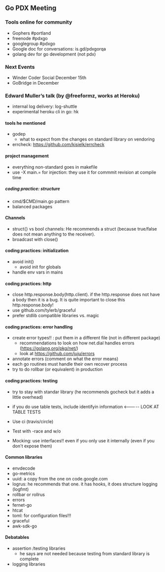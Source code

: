 ## Go PDX Meeting

### Tools online for community

* Gophers #portland
* freenode #pdxgo
* googlegroup #pdxgo
* Google doc for conversations: is.gd/pdxgorqa
* golang dev for go development (not pdx)

### Next Events

* Winder Coder Social December 15th
* GoBridge in December

### Edward Muller’s talk (by @freeformz, works at Heroku)

* internal log delivery: log-shuttle
* experimental heroku cli in go: hk

#### tools he mentioned

* godep
  * what to expect from the changes on standard library on vendoring
* errcheck: https://github.com/kisielk/errcheck

#### project management

* everything non-standard goes in makefile
* use -X main.<name>=<value> for injection: they use it for commmit revision at compile time

##### coding practice: structure

* cmd/$CMD/main.go pattern
* balanced packages

#### Channels

* struct{} vs bool channels: He recommends a struct (because true/false does not mean anything to the receiver).
* broadcast with close()

#### coding practices: initialization

* avoid init()
  * avoid init for globals
* handle env vars in mains


#### coding practices: http

* close http.response.body(http.client). if the http.response does not have a body then it is a bug. It is quite important to close this http.response.body!
* use github.com/tylerb/graceful
* prefer stdlib compatible libraries vs. magic


#### coding practices: error handling

* create error types!! : put them in a different file (not in different package)
  * recommendations to look on how net.dial handles errors (https://golang.org/pkg/net/)  
  * look at https://github.com/juju/errors
* annotate errors (comment on what the error means)
* each go routines must handle their own recover process
* try to do rollbar (or equivalent) in production

#### coding practices: testing

* try to stay with standar library (he recommends gocheck but it adds a little overhead)
* if you do use table tests, include identifyin information <----- LOOK AT TABLE TESTS
* Use ci (travis/circle)
* Test with -race and w/o

* Mocking: use interfaces!! even if you only use it internally (even if you don't expose them)


#### Common libraries

* envdecode
* go-metrics
* uuid: a copy from the one on code.google.com
* logrus: he recommends that one. it has hooks, it does structure logging (logfmt)
* rollbar or rollrus
* errors
* fernet-go
* htcat
* toml: for configuration files!!!
* graceful
* awk-sdk-go


#### Debatables

* assertion /testing libraries
  * he says are not needed because testing from standard library is complete
* logging libraries
